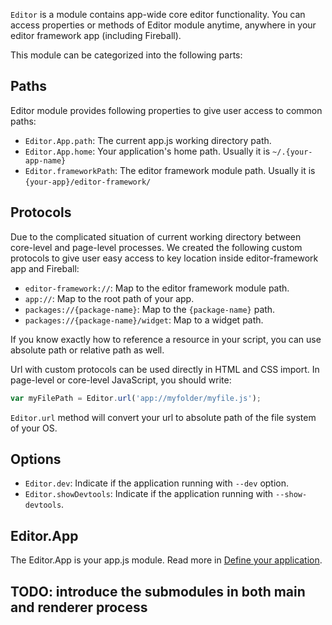 `Editor` is a module contains app-wide core editor functionality. You can access properties or methods of Editor module anytime, anywhere in your editor framework app (including Fireball).

This module can be categorized into the following parts:

## Paths

Editor module provides following properties to give user access to common paths:

  - `Editor.App.path`: The current app.js working directory path.
  - `Editor.App.home`: Your application's home path. Usually it is `~/.{your-app-name}`
  - `Editor.frameworkPath`: The editor framework module path. Usually it is `{your-app}/editor-framework/`

## Protocols

Due to the complicated situation of current working directory between core-level and page-level processes. We created the following custom protocols to give user easy access to key location inside editor-framework app and Fireball:

  - `editor-framework://`: Map to the editor framework module path.
  - `app://`: Map to the root path of your app.
  - `packages://{package-name}`: Map to the `{package-name}` path.
  - `packages://{package-name}/widget`: Map to a widget path.

If you know exactly how to reference a resource in your script, you can use absolute path or relative path as well.

Url with custom protocols can be used directly in HTML and CSS import. In page-level or core-level JavaScript, you should write:

```js
var myFilePath = Editor.url('app://myfolder/myfile.js');
```

`Editor.url` method will convert your url to absolute path of the file system of your OS.


## Options

  - `Editor.dev`: Indicate if the application running with `--dev` option.
  - `Editor.showDevtools`: Indicate if the application running with `--show-devtools`.

## Editor.App

The Editor.App is your app.js module. Read more in [Define your application](../../manual/define-your-app.md).


## TODO: introduce the submodules in both main and renderer process
